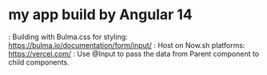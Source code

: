 ﻿# my app build by Angular 14

: Building with Bulma.css for styling: https://bulma.io/documentation/form/input/
: Host on Now.sh platforms: https://vercel.com/
: Use @Input to pass the data from Parent component to child components.
